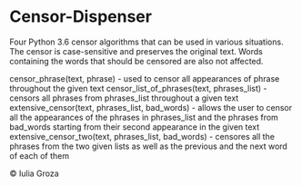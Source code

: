 # Censor-Dispenser
Four Python 3.6 censor algorithms that can be used in various situations. The censor is case-sensitive and preserves the original text. Words containing the words that should be censored are also not affected.

censor_phrase(text, phrase) - used to censor all appearances of phrase throughout the given text
censor_list_of_phrases(text, phrases_list) - censors all phrases from phrases_list throughout a given text
extensive_censor(text, phrases_list, bad_words) - allows the user to censor all the appearances of the phrases in phrases_list and the phrases from bad_words starting from their second appearance in the given text
extensive_censor_two(text, phrases_list, bad_words) - censores all the phrases from the two given lists as well as the previous and the next word of each of them

© Iulia Groza
